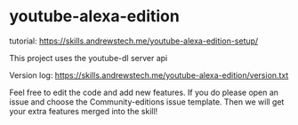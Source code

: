 # youtube-alexa-edition

tutorial: https://skills.andrewstech.me/youtube-alexa-edition-setup/


This project uses the youtube-dl server api

Version log: https://skills.andrewstech.me/youtube-alexa-edition/version.txt

Feel free to edit the code and add new features. If you do please open an issue and choose the Community-editions issue template. Then we will get your extra features merged into the skill!
